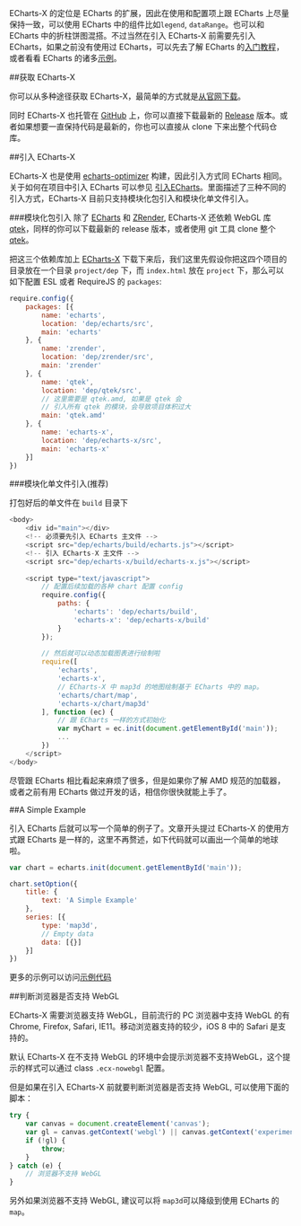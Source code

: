 ECharts-X 的定位是 ECharts 的扩展，因此在使用和配置项上跟 ECharts 上尽量保持一致，可以使用 ECharts 中的组件比如`legend`, `dataRange`。也可以和 ECharts 中的折柱饼图混搭。不过当然在引入 ECharts-X 前需要先引入 ECharts，如果之前没有使用过 ECharts，可以先去了解 ECharts 的[入门教程](http://echarts.baidu.com/doc/start.html)，或者看看 ECharts 的诸多[示例](http://echarts.baidu.com/doc/example.html)。

##获取 ECharts-X

你可以从多种途径获取 ECharts-X，最简单的方式就是[从官网下载](http://echarts.baidu.com/x/build/echarts-x-0.1.0.zip)。

同时 ECharts-X 也托管在 [GitHub](https://github.com/pissang/echarts-x) 上，你可以直接下载最新的 [Release](https://github.com/pissang/echarts-x/releases) 版本。或者如果想要一直保持代码是最新的，你也可以直接从 clone 下来出整个代码仓库。

##引入 ECharts-X

ECharts-X 也是使用 [echarts-optimizer](https://github.com/ecomfe/echarts-optimizer) 构建，因此引入方式同 ECharts 相同。关于如何在项目中引入 ECharts 可以参见 [引入ECharts](http://echarts.baidu.com/doc/doc.html#引入ECharts)。里面描述了三种不同的引入方式，ECharts-X 目前只支持模块化包引入和模块化单文件引入。

###模块化包引入
除了 [ECharts](https://github.com/ecomfe/echarts) 和 [ZRender](https://github.com/ecomfe/zrender), ECharts-X 还依赖 WebGL 库 [qtek](https://github.com/pissang/qtek)，同样的你可以下载最新的 release 版本，或者使用 git 工具 clone 整个 [qtek](https://github.com/pissang/qtek)。

把这三个依赖库加上 [ECharts-X](https://github.com/pissang/echarts-x) 下载下来后，我们这里先假设你把这四个项目的目录放在一个目录 `project/dep` 下，而 `index.html` 放在 `project` 下，那么可以如下配置 ESL 或者 RequireJS 的 `packages`:

```javascript
require.config({
    packages: [{
        name: 'echarts',
        location: 'dep/echarts/src',
        main: 'echarts'
    }, {
        name: 'zrender',
        location: 'dep/zrender/src',
        main: 'zrender'
    }, {
        name: 'qtek',
        location: 'dep/qtek/src',
        // 这里需要是 qtek.amd, 如果是 qtek 会
        // 引入所有 qtek 的模块，会导致项目体积过大
        main: 'qtek.amd'
    }, {
        name: 'echarts-x',
        location: 'dep/echarts-x/src',
        main: 'echarts-x'
    }]
})
```

###模块化单文件引入(推荐)

打包好后的单文件在 `build` 目录下

```javascript
<body>
    <div id="main"></div>
    <!-- 必须要先引入 ECharts 主文件 -->
    <script src="dep/echarts/build/echarts.js"></script>
    <!-- 引入 ECharts-X 主文件 --> 
    <script src="dep/echarts-x/build/echarts-x.js"></script>
    
    <script type="text/javascript">
        // 配置后续加载的各种 chart 配置 config
        require.config({
            paths: {
                'echarts': 'dep/echarts/build',
                'echarts-x': 'dep/echarts-x/build'
            }
        });
        
        // 然后就可以动态加载图表进行绘制啦
        require([
            'echarts',
            'echarts-x',
            // ECharts-X 中 map3d 的地图绘制基于 ECharts 中的 map。
            'echarts/chart/map',
            'echarts-x/chart/map3d'
        ], function (ec) {
            // 跟 ECharts 一样的方式初始化
            var myChart = ec.init(document.getElementById('main'));
            ...
        })
    </script>
</body>
```

尽管跟 ECharts 相比看起来麻烦了很多，但是如果你了解 AMD 规范的加载器，或者之前有用 ECharts 做过开发的话，相信你很快就能上手了。


##A Simple Example

引入 ECharts 后就可以写一个简单的例子了。文章开头提过 ECharts-X 的使用方式跟 ECharts 是一样的，这里不再赘述，如下代码就可以画出一个简单的地球啦。

```javascript
var chart = echarts.init(document.getElementById('main'));

chart.setOption({
    title: {
        text: 'A Simple Example'
    },
    series: [{
        type: 'map3d',
        // Empty data
        data: [{}]
    }]
})
```

更多的示例可以访问[示例代码](../../example.html)


##判断浏览器是否支持 WebGL

ECharts-X 需要浏览器支持 WebGL，目前流行的 PC 浏览器中支持 WebGL 的有 Chrome, Firefox, Safari, IE11。移动浏览器支持的较少，iOS 8 中的 Safari 是支持的。

默认 ECharts-X 在不支持 WebGL 的环境中会提示浏览器不支持WebGL，这个提示的样式可以通过 class `.ecx-nowebgl` 配置。

但是如果在引入 ECharts-X 前就要判断浏览器是否支持 WebGL, 可以使用下面的脚本：

```javascript
try {
    var canvas = document.createElement('canvas');
    var gl = canvas.getContext('webgl') || canvas.getContext('experimental-webgl');
    if (!gl) {
        throw;
    }
} catch (e) {
    // 浏览器不支持 WebGL
}
```

另外如果浏览器不支持 WebGL, 建议可以将 `map3d`可以降级到使用 ECharts 的 `map`。